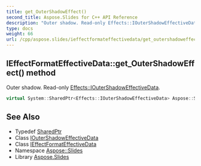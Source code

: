 ```yaml
---
title: get_OuterShadowEffect()
second_title: Aspose.Slides for C++ API Reference
description: "Outer shadow. Read-only Effects::IOuterShadowEffectiveData."
type: docs
weight: 66
url: /cpp/aspose.slides/ieffectformateffectivedata/get_outershadoweffect/
---
```

## IEffectFormatEffectiveData::get_OuterShadowEffect() method


Outer shadow. Read-only [Effects::IOuterShadowEffectiveData](../../../aspose.slides.effects/ioutershadoweffectivedata/).

```cpp
virtual System::SharedPtr<Effects::IOuterShadowEffectiveData> Aspose::Slides::IEffectFormatEffectiveData::get_OuterShadowEffect()=0
```

## See Also

* Typedef [SharedPtr](../../system/sharedptr/)
* Class [IOuterShadowEffectiveData](../../aspose.slides.effects/ioutershadoweffectivedata/)
* Class [IEffectFormatEffectiveData](./)
* Namespace [Aspose::Slides](../)
* Library [Aspose.Slides](../../)
